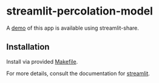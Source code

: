# streamlit-percolation-model

A [demo](https://share.streamlit.io/newmanrs/streamlit-percolation-model/main) of this app is available using streamlit-share.

## Installation
Install via provided [Makefile](Makefile).

For more details, consult the documentation for [streamlit](https://docs.streamlit.io/en/stable/).
